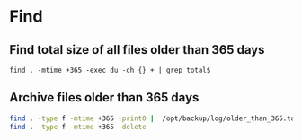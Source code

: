 # Find

## Find total size of all files older than 365 days

`find . -mtime +365 -exec du -ch {} + | grep total$`

## Archive files older than 365 days

```bash
find . -type f -mtime +365 -print0 |  /opt/backup/log/older_than_365.tar.gz --null -T -
find . -type f -mtime +365 -delete
```